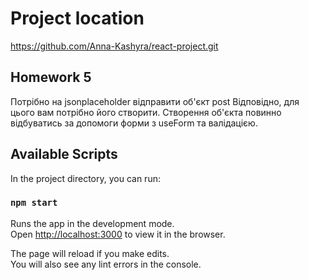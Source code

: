 # Project location

https://github.com/Anna-Kashyra/react-project.git

## Homework 5
Потрібно на jsonplaceholder відправити об'єкт post
Відповідно, для цього вам потрібно його створити.
Створення об'єкта повинно відбуватись за допомоги форми з useForm та валідацією.

## Available Scripts

In the project directory, you can run:

### `npm start`

Runs the app in the development mode.\
Open [http://localhost:3000](http://localhost:3000) to view it in the browser.

The page will reload if you make edits.\
You will also see any lint errors in the console.

